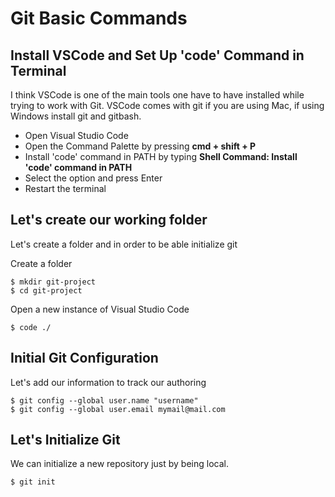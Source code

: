 # Git Basic Commands

## Install VSCode and Set Up 'code' Command in Terminal
I think VSCode is one of the main tools one have to have installed while trying to work with Git. VSCode comes with git if you are using Mac, if using Windows install git and gitbash.

- Open Visual Studio Code
- Open the Command Palette by pressing **cmd + shift + P**
- Install 'code' command in PATH by typing **Shell Command: Install 'code' command in PATH**
- Select the option and press Enter
- Restart the terminal

## Let's create our working folder
Let's create a folder and in order to be able initialize git

Create a folder
```shell
$ mkdir git-project
$ cd git-project
```

Open a new instance of Visual Studio Code
```shell
$ code ./
```

## Initial Git Configuration
Let's add our information to track our authoring

```shell
$ git config --global user.name "username"
$ git config --global user.email mymail@mail.com
```

## Let's Initialize Git
We can initialize a new repository just by being local.

```shell
$ git init
```

